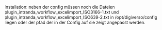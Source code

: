 Installation: neben der config müssen noch die Dateien plugin_intranda_workflow_excelimport_ISO3166-1.txt und plugin_intranda_workflow_excelimport_ISO639-2.txt in /opt/digiverso/config liegen oder der pfad der in der Config auf sie zeigt angepasst werden.
